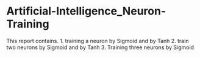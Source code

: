 # Artificial-Intelligence_Neuron-Training
This report contains. 1. training a neuron by Sigmoid and by Tanh 2. train two neurons by Sigmoid and by Tanh 3. Training three neurons by Sigmoid
